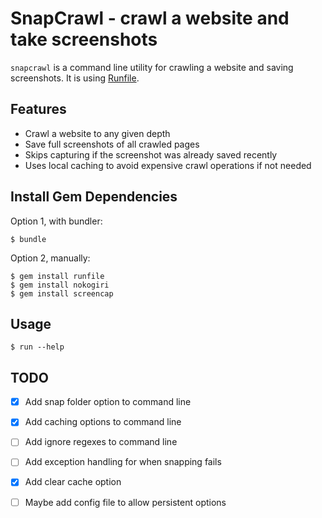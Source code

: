 # SnapCrawl - crawl a website and take screenshots

`snapcrawl` is a command line utility for crawling a website and saving
screenshots. It is using [Runfile](https://github.com/DannyBen/runfile).

## Features

- Crawl a website to any given depth
- Save full screenshots of all crawled pages
- Skips capturing if the screenshot was already saved recently
- Uses local caching to avoid expensive crawl operations if not needed

## Install Gem Dependencies

Option 1, with bundler:

	$ bundle

Option 2, manually:

	$ gem install runfile
	$ gem install nokogiri
	$ gem install screencap

## Usage

	$ run --help


## TODO

- [x] Add snap folder option to command line
- [x] Add caching options to command line
- [ ] Add ignore regexes to command line
- [ ] Add exception handling for when snapping fails
- [x] Add clear cache option
- [ ] Maybe add config file to allow persistent options




